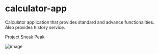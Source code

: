 # calculator-app

Calculator application that provides standard and advance functionalities. Also provides history service. 

Project Sneak Peak

![image](https://github.com/user-attachments/assets/bc464a3f-f24c-4f28-b865-7dee692367fe)
